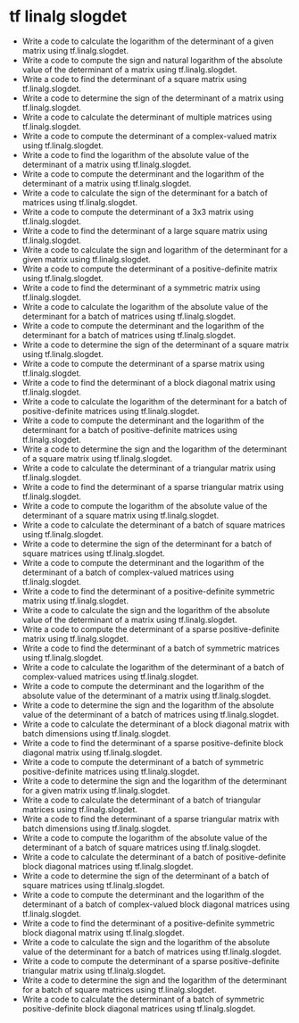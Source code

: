 # tf linalg slogdet

- Write a code to calculate the logarithm of the determinant of a given matrix using tf.linalg.slogdet.
- Write a code to compute the sign and natural logarithm of the absolute value of the determinant of a matrix using tf.linalg.slogdet.
- Write a code to find the determinant of a square matrix using tf.linalg.slogdet.
- Write a code to determine the sign of the determinant of a matrix using tf.linalg.slogdet.
- Write a code to calculate the determinant of multiple matrices using tf.linalg.slogdet.
- Write a code to compute the determinant of a complex-valued matrix using tf.linalg.slogdet.
- Write a code to find the logarithm of the absolute value of the determinant of a matrix using tf.linalg.slogdet.
- Write a code to compute the determinant and the logarithm of the determinant of a matrix using tf.linalg.slogdet.
- Write a code to calculate the sign of the determinant for a batch of matrices using tf.linalg.slogdet.
- Write a code to compute the determinant of a 3x3 matrix using tf.linalg.slogdet.
- Write a code to find the determinant of a large square matrix using tf.linalg.slogdet.
- Write a code to calculate the sign and logarithm of the determinant for a given matrix using tf.linalg.slogdet.
- Write a code to compute the determinant of a positive-definite matrix using tf.linalg.slogdet.
- Write a code to find the determinant of a symmetric matrix using tf.linalg.slogdet.
- Write a code to calculate the logarithm of the absolute value of the determinant for a batch of matrices using tf.linalg.slogdet.
- Write a code to compute the determinant and the logarithm of the determinant for a batch of matrices using tf.linalg.slogdet.
- Write a code to determine the sign of the determinant of a square matrix using tf.linalg.slogdet.
- Write a code to compute the determinant of a sparse matrix using tf.linalg.slogdet.
- Write a code to find the determinant of a block diagonal matrix using tf.linalg.slogdet.
- Write a code to calculate the logarithm of the determinant for a batch of positive-definite matrices using tf.linalg.slogdet.
- Write a code to compute the determinant and the logarithm of the determinant for a batch of positive-definite matrices using tf.linalg.slogdet.
- Write a code to determine the sign and the logarithm of the determinant of a square matrix using tf.linalg.slogdet.
- Write a code to calculate the determinant of a triangular matrix using tf.linalg.slogdet.
- Write a code to find the determinant of a sparse triangular matrix using tf.linalg.slogdet.
- Write a code to compute the logarithm of the absolute value of the determinant of a square matrix using tf.linalg.slogdet.
- Write a code to calculate the determinant of a batch of square matrices using tf.linalg.slogdet.
- Write a code to determine the sign of the determinant for a batch of square matrices using tf.linalg.slogdet.
- Write a code to compute the determinant and the logarithm of the determinant of a batch of complex-valued matrices using tf.linalg.slogdet.
- Write a code to find the determinant of a positive-definite symmetric matrix using tf.linalg.slogdet.
- Write a code to calculate the sign and the logarithm of the absolute value of the determinant of a matrix using tf.linalg.slogdet.
- Write a code to compute the determinant of a sparse positive-definite matrix using tf.linalg.slogdet.
- Write a code to find the determinant of a batch of symmetric matrices using tf.linalg.slogdet.
- Write a code to calculate the logarithm of the determinant of a batch of complex-valued matrices using tf.linalg.slogdet.
- Write a code to compute the determinant and the logarithm of the absolute value of the determinant of a matrix using tf.linalg.slogdet.
- Write a code to determine the sign and the logarithm of the absolute value of the determinant of a batch of matrices using tf.linalg.slogdet.
- Write a code to calculate the determinant of a block diagonal matrix with batch dimensions using tf.linalg.slogdet.
- Write a code to find the determinant of a sparse positive-definite block diagonal matrix using tf.linalg.slogdet.
- Write a code to compute the determinant of a batch of symmetric positive-definite matrices using tf.linalg.slogdet.
- Write a code to determine the sign and the logarithm of the determinant for a given matrix using tf.linalg.slogdet.
- Write a code to calculate the determinant of a batch of triangular matrices using tf.linalg.slogdet.
- Write a code to find the determinant of a sparse triangular matrix with batch dimensions using tf.linalg.slogdet.
- Write a code to compute the logarithm of the absolute value of the determinant of a batch of square matrices using tf.linalg.slogdet.
- Write a code to calculate the determinant of a batch of positive-definite block diagonal matrices using tf.linalg.slogdet.
- Write a code to determine the sign of the determinant of a batch of square matrices using tf.linalg.slogdet.
- Write a code to compute the determinant and the logarithm of the determinant of a batch of complex-valued block diagonal matrices using tf.linalg.slogdet.
- Write a code to find the determinant of a positive-definite symmetric block diagonal matrix using tf.linalg.slogdet.
- Write a code to calculate the sign and the logarithm of the absolute value of the determinant for a batch of matrices using tf.linalg.slogdet.
- Write a code to compute the determinant of a sparse positive-definite triangular matrix using tf.linalg.slogdet.
- Write a code to determine the sign and the logarithm of the determinant for a batch of square matrices using tf.linalg.slogdet.
- Write a code to calculate the determinant of a batch of symmetric positive-definite block diagonal matrices using tf.linalg.slogdet.